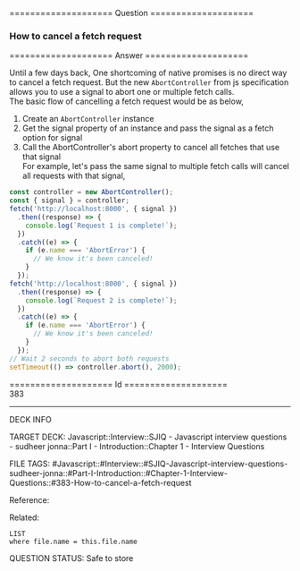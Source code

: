 ==================== Question ====================  

### How to cancel a fetch request  

==================== Answer ====================  

Until a few days back, One shortcoming of native promises is no direct way to
cancel a fetch request. But the new `AbortController` from js specification
allows you to use a signal to abort one or multiple fetch calls.  
The basic flow of cancelling a fetch request would be as below,

1. Create an `AbortController` instance
2. Get the signal property of an instance and pass the signal as a fetch option
   for signal
3. Call the AbortController's abort property to cancel all fetches that use that
   signal  
   For example, let's pass the same signal to multiple fetch calls will cancel
   all requests with that signal,

```javascript
const controller = new AbortController();
const { signal } = controller;
fetch('http://localhost:8000', { signal })
  .then((response) => {
    console.log(`Request 1 is complete!`);
  })
  .catch((e) => {
    if (e.name === 'AbortError') {
      // We know it's been canceled!
    }
  });
fetch('http://localhost:8000', { signal })
  .then((response) => {
    console.log(`Request 2 is complete!`);
  })
  .catch((e) => {
    if (e.name === 'AbortError') {
      // We know it's been canceled!
    }
  });
// Wait 2 seconds to abort both requests
setTimeout(() => controller.abort(), 2000);
```

==================== Id ====================  
383

---

DECK INFO

TARGET DECK: Javascript::Interview::SJIQ - Javascript interview questions - sudheer jonna::Part I - Introduction::Chapter 1 - Interview Questions

FILE TAGS: #Javascript::#Interview::#SJIQ-Javascript-interview-questions-sudheer-jonna::#Part-I-Introduction::#Chapter-1-Interview-Questions::#383-How-to-cancel-a-fetch-request

Reference:

Related:

```dataview
LIST
where file.name = this.file.name
```

QUESTION STATUS: Safe to store
